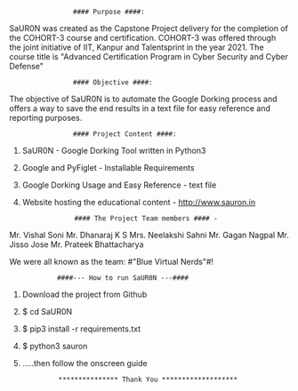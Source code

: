 					#### Purpose ####:

SaUR0N was created as the Capstone Project delivery for the completion of the COHORT-3 course and certification.
COHORT-3 was offered through the joint initiative of IIT, Kanpur and Talentsprint in the year 2021.
The course title is "Advanced Certification Program in Cyber Security and Cyber Defense"


					#### Objective ####:

The objective of SaUR0N is to automate the Google Dorking process and offers a way to save the end results in a text file for easy reference and reporting purposes.


					#### Project Content ####:

1. SaUR0N - Google Dorking Tool written in Python3
2. Google and PyFiglet - Installable Requirements
3. Google Dorking Usage and Easy Reference - text file
4. Website hosting the educational content - http://www.sauron.in


					#### The Project Team members #### -
    
Mr. Vishal Soni
Mr. Dhanaraj K S
Mrs. Neelakshi Sahni
Mr. Gagan Nagpal
Mr. Jisso Jose
Mr. Prateek Bhattacharya

We were all known as the team:
#"Blue Virtual Nerds"#!



				####--- How to run SaUR0N ---####

1. Download the project from Github
2. $ cd SaUR0N
3. $ pip3 install -r requirements.txt
4. $ python3 sauron
5. .....then follow the onscreen guide


				*************** Thank You *******************
